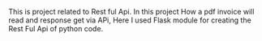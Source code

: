 This is project related to Rest ful Api. In this project How a pdf invoice will read and response get via APi, Here I used Flask module for creating the Rest Ful Api of python code.
